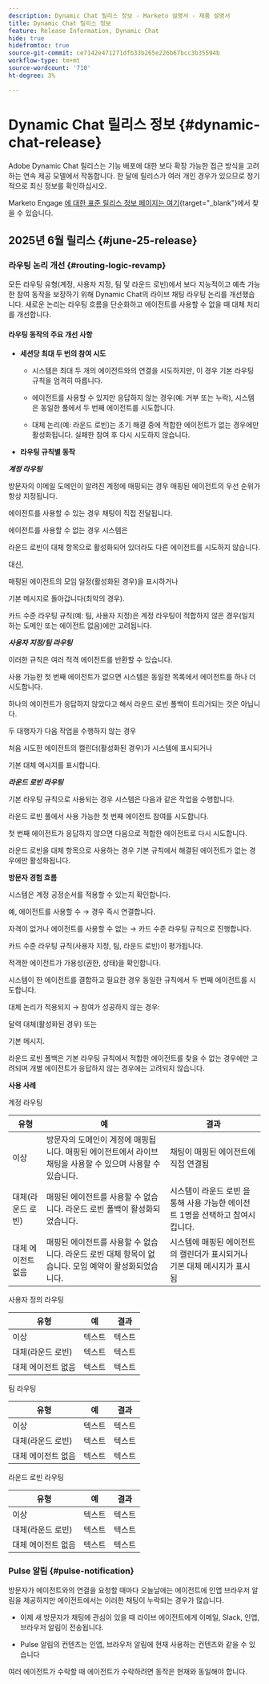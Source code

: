 ```yaml
---
description: Dynamic Chat 릴리스 정보 - Marketo 설명서 - 제품 설명서
title: Dynamic Chat 릴리스 정보
feature: Release Information, Dynamic Chat
hide: true
hidefromtoc: true
source-git-commit: ce7142e471271dfb33b265e226b67bcc3b35594b
workflow-type: tm+mt
source-wordcount: '710'
ht-degree: 3%

---
```


# Dynamic Chat 릴리스 정보 {#dynamic-chat-release}

Adobe Dynamic Chat 릴리스는 기능 배포에 대한 보다 확장 가능한 접근 방식을 고려하는 연속 제공 모델에서 작동합니다. 한 달에 릴리스가 여러 개인 경우가 있으므로 정기적으로 최신 정보를 확인하십시오.

Marketo Engage [에 대한 표준 릴리스 정보 페이지는 여기](/help/marketo/release-notes/current.md){target="_blank"}에서 찾을 수 있습니다.

## 2025년 6월 릴리스 {#june-25-release}

### 라우팅 논리 개선 {#routing-logic-revamp}

모든 라우팅 유형(계정, 사용자 지정, 팀 및 라운드 로빈)에서 보다 지능적이고 예측 가능한 참여 동작을 보장하기 위해 Dynamic Chat의 라이브 채팅 라우팅 논리를 개선했습니다. 새로운 논리는 라우팅 흐름을 단순화하고 에이전트를 사용할 수 없을 때 대체 처리를 개선합니다.

#### 라우팅 동작의 주요 개선 사항

* **세션당 최대 두 번의 참여 시도**

   * 시스템은 최대 두 개의 에이전트와의 연결을 시도하지만, 이 경우 기본 라우팅 규칙을 엄격히 따릅니다.

   * 에이전트를 사용할 수 있지만 응답하지 않는 경우(예: 거부 또는 누락), 시스템은 동일한 풀에서 두 번째 에이전트를 시도합니다.

   * 대체 논리(예: 라운드 로빈)는 초기 해결 중에 적합한 에이전트가 없는 경우에만 활성화됩니다. 실패한 참여 후 다시 시도하지 않습니다.

* **라우팅 규칙별 동작**

_&#x200B;**계정 라우팅**&#x200B;_

방문자의 이메일 도메인이 알려진 계정에 매핑되는 경우 매핑된 에이전트의 우선 순위가 항상 지정됩니다.

에이전트를 사용할 수 있는 경우 채팅이 직접 전달됩니다.

에이전트를 사용할 수 없는 경우 시스템은

라운드 로빈이 대체 항목으로 활성화되어 있더라도 다른 에이전트를 시도하지 않습니다.

대신,

매핑된 에이전트의 모임 일정(활성화된 경우)을 표시하거나

기본 메시지로 돌아갑니다(최악의 경우).

카드 수준 라우팅 규칙(예: 팀, 사용자 지정)은 계정 라우팅이 적합하지 않은 경우(일치하는 도메인 또는 에이전트 없음)에만 고려됩니다.

_&#x200B;**사용자 지정/팀 라우팅**&#x200B;_

이러한 규칙은 여러 적격 에이전트를 반환할 수 있습니다.

사용 가능한 첫 번째 에이전트가 없으면 시스템은 동일한 목록에서 에이전트를 하나 더 시도합니다.

하나의 에이전트가 응답하지 않았다고 해서 라운드 로빈 폴백이 트리거되는 것은 아닙니다.

두 대행자가 다음 작업을 수행하지 않는 경우

처음 시도한 에이전트의 캘린더(활성화된 경우)가 시스템에 표시되거나

기본 대체 메시지를 표시합니다.

_&#x200B;**라운드 로빈 라우팅**&#x200B;_

기본 라우팅 규칙으로 사용되는 경우 시스템은 다음과 같은 작업을 수행합니다.

라운드 로빈 풀에서 사용 가능한 첫 번째 에이전트 참여를 시도합니다.

첫 번째 에이전트가 응답하지 않으면 다음으로 적합한 에이전트로 다시 시도합니다.

라운드 로빈을 대체 항목으로 사용하는 경우 기본 규칙에서 해결된 에이전트가 없는 경우에만 활성화됩니다.

**방문자 경험 흐름**

시스템은 계정 공정순서를 적용할 수 있는지 확인합니다.

예, 에이전트를 사용할 수 → 경우 즉시 연결합니다.

자격이 없거나 에이전트를 사용할 수 없는 → 카드 수준 라우팅 규칙으로 진행합니다.

카드 수준 라우팅 규칙(사용자 지정, 팀, 라운드 로빈)이 평가됩니다.

적격한 에이전트가 가용성(권한, 상태)을 확인합니다.

시스템이 한 에이전트를 결합하고 필요한 경우 동일한 규칙에서 두 번째 에이전트를 시도합니다.

대체 논리가 적용되지 → 참여가 성공하지 않는 경우:

달력 대체(활성화된 경우) 또는

기본 메시지.

라운드 로빈 폴백은 기본 라우팅 규칙에서 적합한 에이전트를 찾을 수 없는 경우에만 고려되며 개별 에이전트가 응답하지 않는 경우에는 고려되지 않습니다.

**사용 사례**

계정 라우팅

<table><thead>
  <tr>
    <th>유형</th>
    <th>예</th>
    <th>결과</th>
  </tr></thead>
<tbody>
  <tr>
    <td>이상</td>
    <td>방문자의 도메인이 계정에 매핑됩니다. 매핑된 에이전트에서 라이브 채팅을 사용할 수 있으며 사용할 수 있습니다.</td>
    <td>채팅이 매핑된 에이전트에 직접 연결됨</td>
  </tr>
  <tr>
    <td>대체(라운드 로빈)</td>
    <td>매핑된 에이전트를 사용할 수 없습니다. 라운드 로빈 폴백이 활성화되었습니다.</td>
    <td>시스템이 라운드 로빈 을 통해 사용 가능한 에이전트 1명을 선택하고 참여시킵니다. </td>
  </tr>
  <tr>
    <td>대체 에이전트 없음</td>
    <td>매핑된 에이전트를 사용할 수 없습니다. 라운드 로빈 대체 항목이 없습니다. 모임 예약이 활성화되었습니다.</td>
    <td>시스템에 매핑된 에이전트의 캘린더가 표시되거나 기본 대체 메시지가 표시됨</td>
  </tr>
</tbody></table>

사용자 정의 라우팅

<table><thead>
  <tr>
    <th>유형</th>
    <th>예</th>
    <th>결과</th>
  </tr></thead>
<tbody>
  <tr>
    <td>이상</td>
    <td>텍스트</td>
    <td>텍스트</td>
  </tr>
  <tr>
    <td>대체(라운드 로빈)</td>
    <td>텍스트</td>
    <td>텍스트</td>
  </tr>
  <tr>
    <td>대체 에이전트 없음</td>
    <td>텍스트</td>
    <td>텍스트</td>
  </tr>
</tbody></table>

팀 라우팅

<table><thead>
  <tr>
    <th>유형</th>
    <th>예</th>
    <th>결과</th>
  </tr></thead>
<tbody>
  <tr>
    <td>이상</td>
    <td>텍스트</td>
    <td>텍스트</td>
  </tr>
  <tr>
    <td>대체(라운드 로빈)</td>
    <td>텍스트</td>
    <td>텍스트</td>
  </tr>
  <tr>
    <td>대체 에이전트 없음</td>
    <td>텍스트</td>
    <td>텍스트</td>
  </tr>
</tbody></table>

라운드 로빈 라우팅

<table><thead>
  <tr>
    <th>유형</th>
    <th>예</th>
    <th>결과</th>
  </tr></thead>
<tbody>
  <tr>
    <td>이상</td>
    <td>텍스트</td>
    <td>텍스트</td>
  </tr>
  <tr>
    <td>대체(라운드 로빈)</td>
    <td>텍스트</td>
    <td>텍스트</td>
  </tr>
  <tr>
    <td>대체 에이전트 없음</td>
    <td>텍스트</td>
    <td>텍스트</td>
  </tr>
</tbody></table>

### Pulse 알림 {#pulse-notification}

방문자가 에이전트와의 연결을 요청할 때마다 오늘날에는 에이전트에 인앱 브라우저 알림을 제공하지만 에이전트에서는 이러한 채팅이 누락되는 경우가 많습니다.

* 이제 새 방문자가 채팅에 관심이 있을 때 라이브 에이전트에게 이메일, Slack, 인앱, 브라우저 알림이 전송됩니다.

* Pulse 알림의 컨텐츠는 인앱, 브라우저 알림에 현재 사용하는 컨텐츠와 같을 수 있습니다

여러 에이전트가 수락할 때 에이전트가 수락하려면 동작은 현재와 동일해야 합니다.
